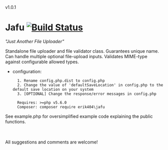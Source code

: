 v1.0.1
# Jafu [![Build Status](https://travis-ci.org/erik404/Jafu.svg?branch=development)](https://travis-ci.org/erik404/Jafu)
*"Just Another File Uploader"*

Standalone file uploader and file validator class. Guarantees unique name. Can handle multiple optional file-upload inputs. Validates MIME-type against configurable allowed types.

* configuration: 
        
        1. Rename config.php.dist to config.php
        2. Change the value of 'defaultSaveLocation' in config.php to the default save location on your system
        3. [OPTIONAL] Change the response/error messages in config.php 
        
        Requires: >=php v5.6.0
        Composer: composer require erik404\jafu

See example.php for oversimplified example code explaining the public functions.


<br /><br />
All suggestions and comments are welcome!


